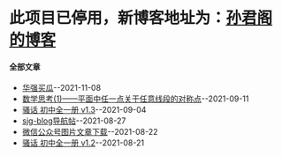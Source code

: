 # 此项目已停用，新博客地址为：[孙君阁的博客](https://sunjunge08.github.io/)

#### 全部文章
- [华强买瓜](https://github.com/SunJunge08/sjg-blog/issues/8)--2021-11-08
- [数学思考(1)——平面中任一点关于任意线段的对称点](https://github.com/SunJunge08/sjg-blog/issues/7)--2021-09-11
- [骚话 初中全一册 v1.3](https://github.com/SunJunge08/sjg-blog/issues/6)--2021-09-04
- [sjg-blog导航帖](https://github.com/SunJunge08/sjg-blog/issues/5)--2021-08-27
- [微信公众号图片文章下载](https://github.com/SunJunge08/sjg-blog/issues/4)--2021-08-22
- [骚话 初中全一册 v1.2](https://github.com/SunJunge08/sjg-blog/issues/3)--2021-08-21
